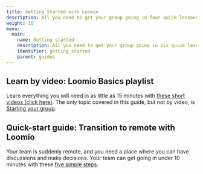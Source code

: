 ```yaml
---
title: Getting Started with Loomio
description: All you need to get your group going in four quick lessons.
weight: 10
menu:
  main:
    name: Getting started
    description: All you need to get your group going in six quick lessons.
    identifier: getting_started
    parent: guides
---
```

## Learn by video: Loomio Basics playlist

Learn everything you will need in as little as 15 minutes with [these short videos (click here)](/en/overview-and-how-tos). The only topic covered in this guide, but not by video, is [Starting your group](starting_a_group).

## Quick-start guide: Transition to remote with Loomio

Your team is suddenly remote, and you need a place where you can have discussions and make decisions. Your team can get going in under 10 minutes with these [five simple steps](https://blog.loomio.org/2020/03/19/remote-work-kit/).
